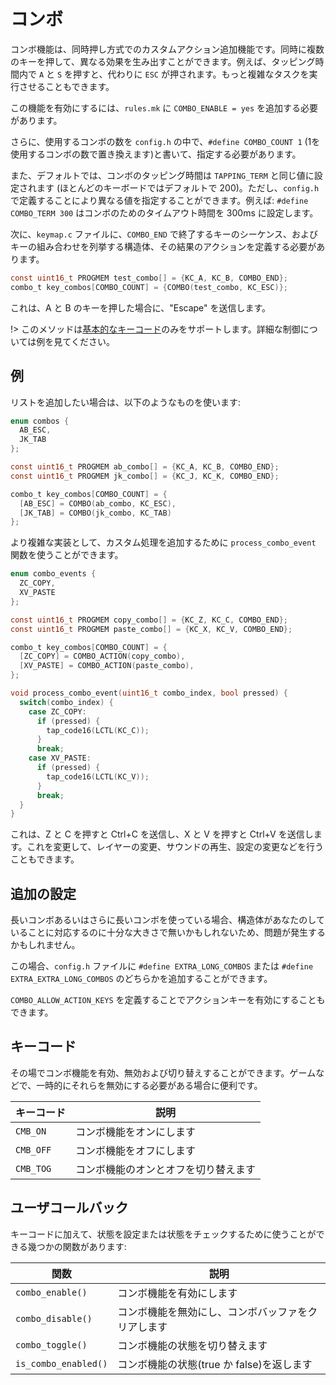 # コンボ

<!---
  original document: 0.10.36:docs/feature_combo.md
  git diff 0.10.36 HEAD -- docs/feature_combo.md | cat
-->

コンボ機能は、同時押し方式でのカスタムアクション追加機能です。同時に複数のキーを押して、異なる効果を生み出すことができます。例えば、タッピング時間内で `A` と `S` を押すと、代わりに `ESC` が押されます。もっと複雑なタスクを実行させることもできます。

この機能を有効にするには、`rules.mk` に `COMBO_ENABLE = yes` を追加する必要があります。

さらに、使用するコンボの数を `config.h` の中で、`#define COMBO_COUNT 1` (1を使用するコンボの数で置き換えます)と書いて、指定する必要があります。
<!-- At this time, this is necessary -->

また、デフォルトでは、コンボのタッピング時間は `TAPPING_TERM` と同じ値に設定されます (ほとんどのキーボードではデフォルトで 200)。ただし、`config.h` で定義することにより異なる値を指定することができます。例えば: `#define COMBO_TERM 300` はコンボのためのタイムアウト時間を 300ms に設定します。

次に、`keymap.c` ファイルに、`COMBO_END` で終了するキーのシーケンス、およびキーの組み合わせを列挙する構造体、その結果のアクションを定義する必要があります。

```c
const uint16_t PROGMEM test_combo[] = {KC_A, KC_B, COMBO_END};
combo_t key_combos[COMBO_COUNT] = {COMBO(test_combo, KC_ESC)};
```

これは、A と B のキーを押した場合に、"Escape" を送信します。

!> このメソッドは[基本的なキーコード](keycodes_basic)のみをサポートします。詳細な制御については例を見てください。

## 例

リストを追加したい場合は、以下のようなものを使います:

```c
enum combos {
  AB_ESC,
  JK_TAB
};

const uint16_t PROGMEM ab_combo[] = {KC_A, KC_B, COMBO_END};
const uint16_t PROGMEM jk_combo[] = {KC_J, KC_K, COMBO_END};

combo_t key_combos[COMBO_COUNT] = {
  [AB_ESC] = COMBO(ab_combo, KC_ESC),
  [JK_TAB] = COMBO(jk_combo, KC_TAB)
};
```

より複雑な実装として、カスタム処理を追加するために `process_combo_event` 関数を使うことができます。

```c
enum combo_events {
  ZC_COPY,
  XV_PASTE
};

const uint16_t PROGMEM copy_combo[] = {KC_Z, KC_C, COMBO_END};
const uint16_t PROGMEM paste_combo[] = {KC_X, KC_V, COMBO_END};

combo_t key_combos[COMBO_COUNT] = {
  [ZC_COPY] = COMBO_ACTION(copy_combo),
  [XV_PASTE] = COMBO_ACTION(paste_combo),
};

void process_combo_event(uint16_t combo_index, bool pressed) {
  switch(combo_index) {
    case ZC_COPY:
      if (pressed) {
        tap_code16(LCTL(KC_C));
      }
      break;
    case XV_PASTE:
      if (pressed) {
        tap_code16(LCTL(KC_V));
      }
      break;
  }
}
```

これは、Z と C を押すと Ctrl+C を送信し、X と V を押すと Ctrl+V を送信します。これを変更して、レイヤーの変更、サウンドの再生、設定の変更などを行うこともできます。

## 追加の設定

長いコンボあるいはさらに長いコンボを使っている場合、構造体があなたのしていることに対応するのに十分な大きさで無いかもしれないため、問題が発生するかもしれません。

この場合、`config.h` ファイルに `#define EXTRA_LONG_COMBOS` または `#define EXTRA_EXTRA_LONG_COMBOS` のどちらかを追加することができます。

`COMBO_ALLOW_ACTION_KEYS` を定義することでアクションキーを有効にすることもできます。

## キーコード

その場でコンボ機能を有効、無効および切り替えすることができます。ゲームなどで、一時的にそれらを無効にする必要がある場合に便利です。

| キーコード | 説明 |
|----------|---------------------------------|
| `CMB_ON` | コンボ機能をオンにします |
| `CMB_OFF` | コンボ機能をオフにします |
| `CMB_TOG` | コンボ機能のオンとオフを切り替えます |

## ユーザコールバック

キーコードに加えて、状態を設定または状態をチェックするために使うことができる幾つかの関数があります:

| 関数 | 説明 |
|-----------|--------------------------------------------------------------------|
| `combo_enable()` | コンボ機能を有効にします |
| `combo_disable()` | コンボ機能を無効にし、コンボバッファをクリアします |
| `combo_toggle()` | コンボ機能の状態を切り替えます |
| `is_combo_enabled()` | コンボ機能の状態(true か false)を返します |
